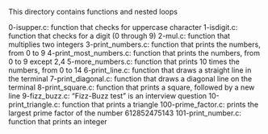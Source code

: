 This directory contains functions and nested loops

0-isupper.c: function that checks for uppercase character
1-isdigit.c: function that checks for a digit (0 through 9)
2-mul.c: function that multiplies two integers
3-print_numbers.c: function that prints the numbers, from 0 to 9
4-print_most_numbers.c: function that prints the numbers, from 0 to 9 except 2,4
5-more_numbers.c: function that prints 10 times the numbers, from 0 to 14
6-print_line.c: function that draws a straight line in the terminal
7-print_diagonal.c: function that draws a diagonal line on the terminal
8-print_square.c: function that prints a square, followed by a new line
9-fizz_buzz.c: “Fizz-Buzz test” is an interview question
10-print_triangle.c: function that prints a triangle
100-prime_factor.c: prints the largest prime factor of the number 612852475143
101-print_number.c: function that prints an integer
